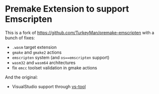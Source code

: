 # Premake Extension to support Emscripten

This is a fork of https://github.com/TurkeyMan/premake-emscripten with a bunch of fixes:

* `.wasm` target extension
* `gmake` and `gmake2` actions
* `emscripten` system (and `os==emscripten` support)
* `wasm32` and `wasm64` architectures 
* fix `emcc` toolset validation in gmake actions

And the original:

* VisualStudio support through [vs-tool](https://github.com/juj/vs-tool)
